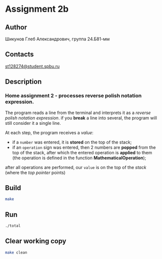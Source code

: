 # Assignment 2b
## Author
Шикунов Глеб Александрович, группа 24.Б81-мм
## Contacts
st128274@student.spbu.ru
## Description
### Home assignment 2 - processes reverse polish notation expression.
The program reads a line from the terminal and interprets it as a _reverse polish notation expression_. if you __break__ a line into several, the program will still consider it a single line.

At each step, the program receives a _value_:
* if a `number` was entered, it is __stored__ on the top of the stack;
* if an `operation` sign was entered, then 2 numbers are __popped__ from the top of the stack, after which the entered operation is __applied__ to them (the operation is defined in the function __MathematicalOperation__);

after all operations are performed, our `value` is on the top of the _stack_ (where the _top pointer_ points)
## Build
```bash
make
```
## Run
```bash
./total
```
## Clear working copy
```bash
make clean
```
